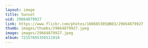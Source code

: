 ```yaml
---
layout: image
title: Sunset
uid: 29664879927
link: https://www.flickr.com/photos/160685305@N03/29664879927
thumb: images/thumbs/29664879927.jpeg
image: images/29664879927.jpeg
album: 72157695356511910
---
```


